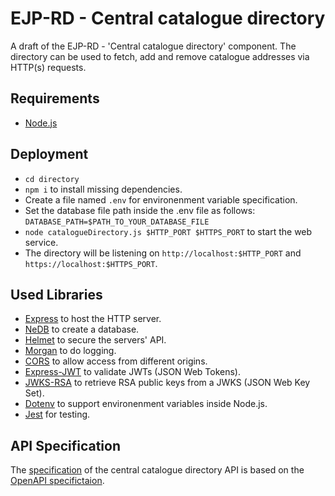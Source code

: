 # EJP-RD - Central catalogue directory

A draft of the EJP-RD - 'Central catalogue directory' component.
The directory can be used to fetch, add and remove catalogue addresses via HTTP(s) requests.

## Requirements

- [Node.js](https://nodejs.org/ "https://nodejs.org/")

## Deployment

- `cd directory`
- `npm i` to install missing dependencies.
- Create a file named `.env` for environenment variable specification.
- Set the database file path inside the .env file as follows: `DATABASE_PATH=$PATH_TO_YOUR_DATABASE_FILE`
- `node catalogueDirectory.js $HTTP_PORT $HTTPS_PORT` to start the web service.
- The directory will be listening on `http://localhost:$HTTP_PORT` and `https://localhost:$HTTPS_PORT`.

## Used Libraries

- [Express](https://expressjs.com/ "https://expressjs.com/") to host the HTTP server.
- [NeDB](https://dbdb.io/db/nedb "https://dbdb.io/db/nedb") to create a database.
- [Helmet](https://helmetjs.github.io/ "https://helmetjs.github.io/") to secure the servers' API.
- [Morgan](https://www.npmjs.com/package/morgan "https://www.npmjs.com/package/morgan") to do logging.
- [CORS](https://expressjs.com/en/resources/middleware/cors.html "https://expressjs.com/en/resources/middleware/cors.html") to allow access from different origins.
- [Express-JWT](https://github.com/auth0/express-jwt "https://github.com/auth0/express-jwt") to validate JWTs (JSON Web Tokens).
- [JWKS-RSA](https://github.com/auth0/node-jwks-rsa "https://github.com/auth0/node-jwks-rsa") to retrieve RSA public keys from a JWKS (JSON Web Key Set).
- [Dotenv](https://github.com/motdotla/dotenv "https://github.com/motdotla/dotenv") to support environenment variables inside Node.js.
- [Jest](https://www.npmjs.com/package/jest "https://www.npmjs.com/package/jest") for testing.

## API Specification

The [specification](https://github.com/ejp-rd-vp/query-builder-catalogue-directory/blob/master/directory/specification.yaml "https://github.com/ejp-rd-vp/query-builder-catalogue-directory/blob/master/directory/specification.yaml") of the central catalogue directory API is based on the [OpenAPI specifictaion](http://spec.openapis.org/oas/v3.0.3 "http://spec.openapis.org/oas/v3.0.3").
